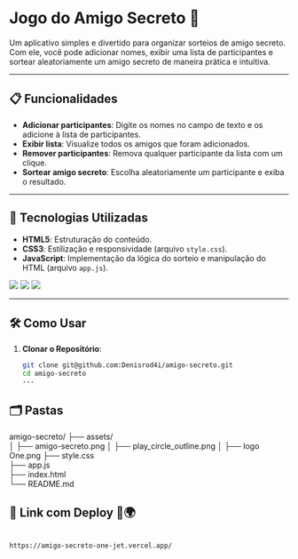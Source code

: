 # Jogo do Amigo Secreto 🎁

Um aplicativo simples e divertido para organizar sorteios de amigo secreto. Com ele, você pode adicionar nomes, exibir uma lista de participantes e sortear aleatoriamente um amigo secreto de maneira prática e intuitiva.

---

## 📋 Funcionalidades

- **Adicionar participantes**: Digite os nomes no campo de texto e os adicione à lista de participantes.
- **Exibir lista**: Visualize todos os amigos que foram adicionados.
- **Remover participantes**: Remova qualquer participante da lista com um clique.
- **Sortear amigo secreto**: Escolha aleatoriamente um participante e exiba o resultado.

---

## 🚀 Tecnologias Utilizadas

- **HTML5**: Estruturação do conteúdo.
- **CSS3**: Estilização e responsividade (arquivo `style.css`).
- **JavaScript**: Implementação da lógica do sorteio e manipulação do HTML (arquivo `app.js`).
<div>
  <img src="https://img.shields.io/badge/HTML-239120?style=for-the-badge&logo=html5&logoColor=white">
  <img src="https://img.shields.io/badge/CSS-239120?style=for-the-badge&logo=css3&logoColor=white">
  <img src="https://img.shields.io/badge/JavaScript-F7DF1E?style=for-the-badge&logo=javascript&logoColor=black">
</div>

---



## 🛠️ Como Usar

1. **Clonar o Repositório**:
   ```bash
   git clone git@github.com:Denisrod4i/amigo-secreto.git
   cd amigo-secreto
   ---

## 🗂️ Pastas
amigo-secreto/
├── assets/               
│   ├── amigo-secreto.png
│   ├── play_circle_outline.png
│   ├── logo One.png
├── style.css              
├── app.js                 
├── index.html             
└── README.md              

##  🚀 Link com Deploy 🛜🌍
``` link

https://amigo-secreto-one-jet.vercel.app/
```


